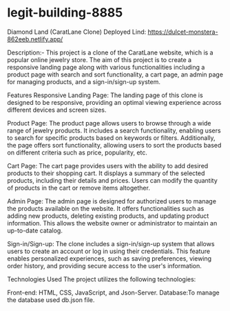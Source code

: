 # legit-building-8885
Diamond Land (CaratLane Clone)
Deployed Lind:  https://dulcet-monstera-862eeb.netlify.app/

Description:-
This project is a clone of the CaratLane website, which is a popular online jewelry store. The aim of this project is to create a responsive landing page along with various functionalities including a product page with search and sort functionality, a cart page, an admin page for managing products, and a sign-in/sign-up system.

Features
Responsive Landing Page: The landing page of this clone is designed to be responsive, providing an optimal viewing experience across different devices and screen sizes.

Product Page: The product page allows users to browse through a wide range of jewelry products. It includes a search functionality, enabling users to search for specific products based on keywords or filters. Additionally, the page offers sort functionality, allowing users to sort the products based on different criteria such as price, popularity, etc.

Cart Page: The cart page provides users with the ability to add desired products to their shopping cart. It displays a summary of the selected products, including their details and prices. Users can modify the quantity of products in the cart or remove items altogether.

Admin Page: The admin page is designed for authorized users to manage the products available on the website. It offers functionalities such as adding new products, deleting existing products, and updating product information. This allows the website owner or administrator to maintain an up-to-date catalog.

Sign-in/Sign-up: The clone includes a sign-in/sign-up system that allows users to create an account or log in using their credentials. This feature enables personalized experiences, such as saving preferences, viewing order history, and providing secure access to the user's information.

Technologies Used
The project utilizes the following technologies:

Front-end: HTML, CSS, JavaScript, and Json-Server.
Database:To manage the database used db.json file.

